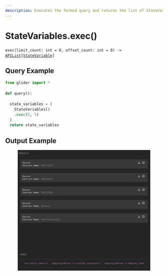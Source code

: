 ```yaml
---
description: Executes the formed query and returns the list of StateVariable objects.
---
```


# StateVariables.exec()

`exec(limit_count: int = 0, offset_count: int = 0) ->` [`APIList`](../../../iterables/apilist.md)`[`[`StateVariable`](../statevariable.md)`]`

## Query Example

```python
from glider import *

def query():

  state_variables = (
    StateVariables()
    .exec(5, 5)
  )
  return state_variables
```

## Output Example

<figure><img src="../../../../.gitbook/assets/image (5) (1) (1).png" alt=""><figcaption></figcaption></figure>
